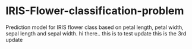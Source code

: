 # IRIS-Flower-classification-problem
Prediction model for IRIS flower class based on petal length, petal width, sepal length and sepal width.
hi there.. this is to test update
this is the 3rd update
